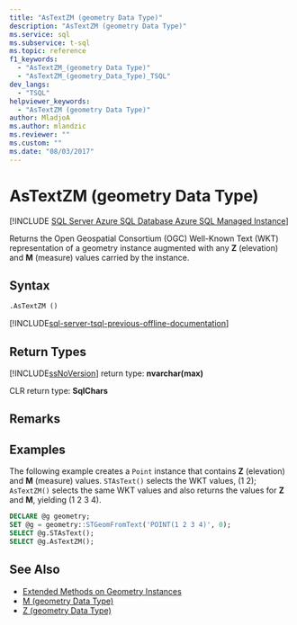 ```yaml
---
title: "AsTextZM (geometry Data Type)"
description: "AsTextZM (geometry Data Type)"
ms.service: sql
ms.subservice: t-sql
ms.topic: reference
f1_keywords: 
  - "AsTextZM_(geometry Data Type)"
  - "AsTextZM_(geometry_Data_Type)_TSQL"
dev_langs: 
  - "TSQL"
helpviewer_keywords: 
  - "AsTextZM (geometry Data Type)"
author: MladjoA
ms.author: mlandzic
ms.reviewer: ""
ms.custom: ""
ms.date: "08/03/2017"
---
```

# AsTextZM (geometry Data Type)

[!INCLUDE [SQL Server Azure SQL Database Azure SQL Managed Instance](../../includes/applies-to-version/sql-asdb-asdbmi.md)]

Returns the Open Geospatial Consortium (OGC) Well-Known Text (WKT) representation of a geometry instance augmented with any **Z** (elevation) and **M** (measure) values carried by the instance.
  
## Syntax  
  
```sql  
.AsTextZM ()  
```  
  
[!INCLUDE[sql-server-tsql-previous-offline-documentation](../../includes/sql-server-tsql-previous-offline-documentation.md)]

## Return Types

[!INCLUDE[ssNoVersion](../../includes/ssnoversion-md.md)] return type: **nvarchar(max)**  
  
 CLR return type: **SqlChars**  
  
## Remarks  
  
## Examples  

The following example creates a `Point` instance that contains **Z** (elevation) and **M** (measure) values. `STAsText()` selects the WKT values, (1 2); `AsTextZM()` selects the same WKT values and also returns the values for **Z** and **M**, yielding (1 2 3 4).  
  
```sql
DECLARE @g geometry;  
SET @g = geometry::STGeomFromText('POINT(1 2 3 4)', 0);  
SELECT @g.STAsText();  
SELECT @g.AsTextZM();  
```  
  
## See Also  

- [Extended Methods on Geometry Instances](../../t-sql/spatial-geometry/extended-methods-on-geometry-instances.md)
- [M &#40;geometry Data Type&#41;](../../t-sql/spatial-geometry/m-geometry-data-type.md)
- [Z &#40;geometry Data Type&#41;](../../t-sql/spatial-geometry/z-geometry-data-type.md)